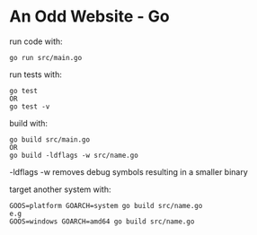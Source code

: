 # An Odd Website - Go

run code with:

    go run src/main.go

run tests with:

    go test
    OR
    go test -v

build with:
	
	go build src/main.go
	OR
	go build -ldflags -w src/name.go

-ldflags -w removes debug symbols resulting in a smaller binary

target another system with:

	GOOS=platform GOARCH=system go build src/name.go
	e.g
	GOOS=windows GOARCH=amd64 go build src/name.go
